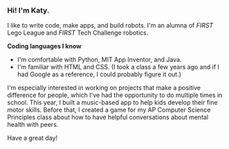 ### Hi! I'm Katy.
I like to write code, make apps, and build robots. I'm an alumna of *FIRST* Lego League and *FIRST* Tech Challenge robotics.

**Coding languages I know**
- I'm comfortable with Python, MIT App Inventor, and Java.
- I'm familiar with HTML and CSS. (I took a class a few years ago and if I had Google as a reference, I could probably figure it out.)

I'm especially interested in working on projects that make a positive difference for people, which I've had the opportunity to do multiple  times in school. This year, I built a music-based app to help kids develop their fine motor skills. Before that, I created a game for my AP Computer Science Principles class about how to have helpful conversations about mental health with peers.

Have a great day!
<!--
**kbarrus27/kbarrus27** is a ✨ _special_ ✨ repository because its `README.md` (this file) appears on your GitHub profile.

Here are some ideas to get you started:

- 🔭 I’m currently working on ...
- 🌱 I’m currently learning ...
- 👯 I’m looking to collaborate on ...
- 🤔 I’m looking for help with ...
- 💬 Ask me about ...
- 📫 How to reach me: ...
- 😄 Pronouns: ...
- ⚡ Fun fact: ...
-->
